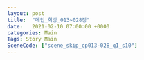 ```yaml
---
layout: post
title:  "메인_회상_013~028장"
date:   2021-02-10 07:00:00 +0000
categories: Main
Tags: Story Main
SceneCode: ["scene_skip_cp013-028_q1_s10"]
---
```


